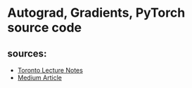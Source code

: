 # Autograd, Gradients, PyTorch source code








## sources:
- [Toronto Lecture Notes](https://www.cs.toronto.edu/~rgrosse/courses/csc321_2018/slides/lec10.pdf)
- [Medium Article](https://towardsdatascience.com/pytorch-autograd-understanding-the-heart-of-pytorchs-magic-2686cd94ec95#:~:text=Backpropagation%20is%20used%20to%20calculate,and%20eventually%20reduce%20the%20loss.&text=Forward%20propagate%20on%20the%20architecture,the%20gradient%20for%20each%20weight)
